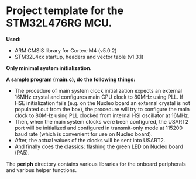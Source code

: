 # Project template for the **STM32L476RG** MCU.

**Used:**
- ARM CMSIS library for Cortex-M4 (v5.0.2)
- STM32L4xx startup, headers and vector table (v1.3.1)

**Only minimal system initialization.**

**A sample program (main.c), do the following things:**
- The procedure of main system clock initialization expects an external 16MHz crystal and configures main CPU clock to 80MHz using PLL. If HSE initialization fails (e.g. on the Nucleo board an external crystal is not populated out from the box), the procedure will try to configure the main clock to 80MHz using PLL clocked from internal HSI oscillator at 16MHz.
- Then, when the main system clocks were been configured, the USART2 port will be initialized and configured in transmit-only mode at 115200 baud rate (which is convenient for use on Nucleo board).
- After, the actual values of the clocks will be sent into USART2.
- And finally does the classics: flashing the green LED on Nucleo board (PA5).

The **periph** directory contains various libraries for the onboard peripherals and various helper functions.
